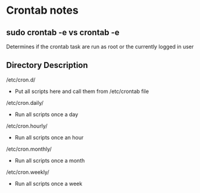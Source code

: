 # Crontab notes

## sudo crontab -e vs crontab -e
Determines if the crontab task are run as root or the currently logged in user

## Directory	Description
/etc/cron.d/
 - Put all scripts here and call them from /etc/crontab file

/etc/cron.daily/
- Run all scripts once a day

/etc/cron.hourly/
- Run all scripts once an hour

/etc/cron.monthly/
 - Run all scripts once a month

/etc/cron.weekly/
 - Run all scripts once a week
